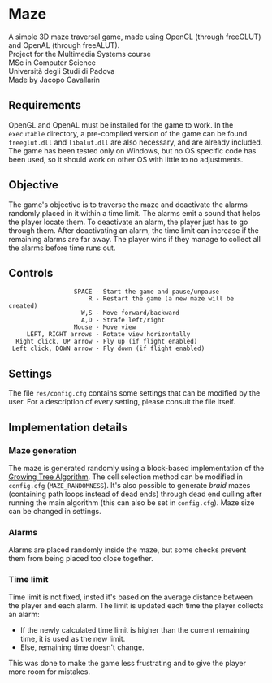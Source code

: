 # Maze
A simple 3D maze traversal game, made using OpenGL (through freeGLUT) and OpenAL (through freeALUT).<br/>
Project for the Multimedia Systems course<br/>
MSc in Computer Science<br/>
Università degli Studi di Padova<br/>
Made by Jacopo Cavallarin

## Requirements
OpenGL and OpenAL must be installed for the game to work. In the `executable` directory, a pre-compiled version of the game can be found.
`freeglut.dll` and `libalut.dll` are also necessary, and are already included.
The game has been tested only on Windows, but no OS specific code has been used, so it should work on other OS with little to no adjustments.

## Objective
The game's objective is to traverse the maze and deactivate the alarms randomly placed in it within a time limit.
The alarms emit a sound that helps the player locate them.
To deactivate an alarm, the player just has to go through them.
After deactivating an alarm, the time limit can increase if the remaining alarms are far away.
The player wins if they manage to collect all the alarms before time runs out.

## Controls
                      SPACE - Start the game and pause/unpause
                          R - Restart the game (a new maze will be created)
                        W,S - Move forward/backward
                        A,D - Strafe left/right
                      Mouse - Move view
         LEFT, RIGHT arrows - Rotate view horizontally
      Right click, UP arrow - Fly up (if flight enabled)
     Left click, DOWN arrow - Fly down (if flight enabled)


## Settings
The file `res/config.cfg` contains some settings that can be modified by the user.
For a description of every setting, please consult the file itself.

## Implementation details
### Maze generation
The maze is generated randomly using a block-based implementation of the [Growing Tree Algorithm](http://weblog.jamisbuck.org/2011/1/27/maze-generation-growing-tree-algorithm).
The cell selection method can be modified in `config.cfg` (`MAZE_RANDOMNESS`).
It's also possible to generate _braid_ mazes (containing path loops instead of dead ends) through dead end culling after running the main algorithm (this can also be set in `config.cfg`).
Maze size can be changed in settings.
### Alarms
Alarms are placed randomly inside the maze, but some checks prevent them from being placed too close together.
### Time limit
Time limit is not fixed, insted it's based on the average distance between the player and each alarm. The limit is updated each time the player collects an alarm:
- If the newly calculated time limit is higher than the current remaining time, it is used as the new limit.
- Else, remaining time doesn't change.

This was done to make the game less frustrating and to give the player more room for mistakes.
